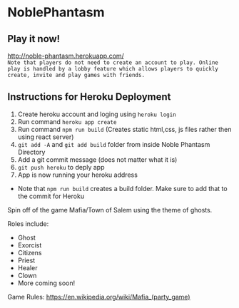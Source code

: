 # NoblePhantasm

## Play it now!
http://noble-phantasm.herokuapp.com/ <br>
`Note that players do not need to create an account to play. Online play is handled by a lobby
feature which allows players to quickly create, invite and play games with friends.`

## Instructions for Heroku Deployment
1) Create heroku account and loging using `heroku login`
2) Run command `heroku app create`
3) Run command `npm run build` (Creates static html,css, js files rather then using react server)
4) `git add -A` and `git add build` folder from inside Noble Phantasm Directory
5) Add a git commit message (does not matter what it is)
6) `git push heroku` to deply app
7) App is now running your heroku address

* Note that `npm run build` creates a build folder. Make sure to add that to the commit for Heroku

Spin off of the game Mafia/Town of Salem using the theme of ghosts.

Roles include:
  - Ghost
  - Exorcist
  - Citizens
  - Priest
  - Healer
  - Clown
  - More coming soon!
  
Game Rules:
  https://en.wikipedia.org/wiki/Mafia_(party_game)
